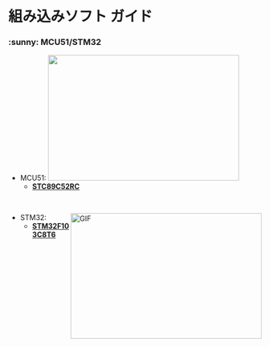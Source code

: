 # 組み込みソフト ガイド
<h3 align>:sunny: MCU51/STM32 </h3>

- MCU51:
<a href="https://github.com/soukenki/Embedded_Software/tree/main/STC89C52RC/STC89C52RC.jpg"><img src="https://github.com/soukenki/Embedded_Software/tree/main/STC89C52RC/STC89C52RC.jpg" width="380" height="250" />
  - [**STC89C52RC**](https://github.com/soukenki/Embedded_Software/tree/main/STC89C52RCt)

<br>

- STM32:
<a href="https://github.com/soukenki/Embedded_Software/tree/main/STM32F103C8T6.jpg"><img align="right" alt="GIF" src="https://github.com/soukenki/Embedded_Software/tree/main/STM32F103C8T6.jpg?raw=true" width="380" height="250" />
  - [**STM32F103C8T6**](https://github.com/soukenki/Embedded_Software/tree/main/STM32F103C8T6)



<!---
嵌入式的手册
--->







